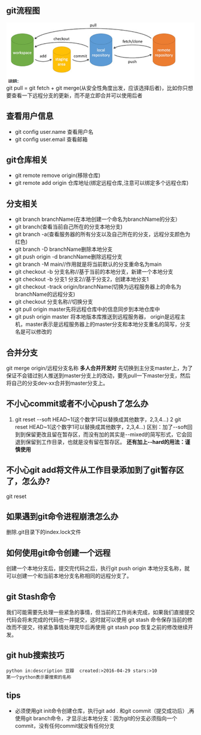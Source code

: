 ## git流程图
![alt text](image.png)
git pull = git fetch + git merge(从安全性角度出发，应该选择后者)，比如你只想要查看一下远程分支的更新，而不是立即合并可以使用后者
## 查看用户信息
- git config user.name 查看用户名
- git config user.email  查看邮箱

## git仓库相关
- git remote remove origin(移除仓库)
- git remote add origin 仓库地址(绑定远程仓库,注意可以绑定多个远程仓库)

## 分支相关
- git branch branchName(在本地创建一个命名为branchName的分支）
- git branch(查看当前自己所在的分支本地分支)
- git branch -a(查看服务器的所有分支以及自己所在的分支，远程分支颜色为红色)
- git branch -D branchName删除本地分支
- git push origin -d branchName删除远程分支
- git branch -M main//作用就是将当前默认的分支重命名为main
- git checkout -b 分支名称//基于当前的本地分支，新建一个本地分支
- git checkout -b 分支1 分支2//基于分支2，创建本地分支1
- git checkout -track origin/branchName(切换为远程服务器上的命名为branchName的远程分支)
- git checkout 分支名称//切换分支
- git pull origin master先将远程仓库中的信息同步到本地仓库中
- git push origin master 将本地版本库推送到远程服务器，
origin是远程主机，master表示是远程服务器上的master分支和本地分支重名的简写，分支名是可以修改的

## 合并分支
git merge origin/远程分支名称
**多人合并开发时**
先切换到主分支master上，为了保证不会错过别人推送到master分支上的改动，要先pull一下master分支，然后将自己的分支dev-xx合并到master分支上。
## 不小心commit或者不小心push了怎么办
1. git reset --soft HEAD~1(这个数字1可以替换成其他数字，2,3,4...)
2 git reset HEAD~1(这个数字1可以替换成其他数字，2,3,4...)
区别：加了--soft回到到保留更改且留在暂存区，而没有加的其实是--mixed的简写形式，它会回退到保留到工作目录，也就是没有留在暂存区。
**还有加上--hard的用法：谨慎使用**

## 不小心git add将文件从工作目录添加到了git暂存区了，怎么办?
git reset

## 如果遇到git命令进程崩溃怎么办
删除.git目录下的index.lock文件
## 如何使用git命令创建一个远程
创建一个本地分支后，提交完代码之后，执行git push origin 本地分支名称，就可以创建一个和当前本地分支名称相同的远程分支了。

## git Stash命令
我们可能需要先处理一些紧急的事情，但当前的工作尚未完成，如果我们直接提交代码会将未完成的代码也一并提交，这时就可以使用 git stash 命令保存当前的修改而不提交，待紧急事情处理完毕后再使用 git stash pop 恢复之前的修改继续开发。

## git hub搜索技巧
```
python in:description 豆瓣  created:>2016-04-29 stars:>10
第一个python表示要搜索的名称
```
## tips
- 必须使用git init命令创建仓库，执行git add . 和git commit（提交成功后）,再使用git branch命令，才显示出本地分支：因为git的分支必须指向一个commit，没有任何commit就没有任何分支